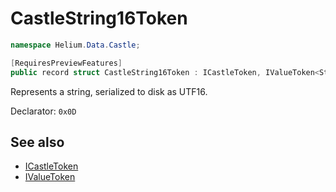 # CastleString16Token

~~~cs
namespace Helium.Data.Castle;

[RequiresPreviewFeatures]
public record struct CastleString16Token : ICastleToken, IValueToken<String16>
~~~

Represents a string, serialized to disk as UTF16.

Declarator: `0x0D`

## See also

- [ICastleToken](./icastletoken.md)
- [IValueToken](../../abstraction/ref/ivaluetoken.md)